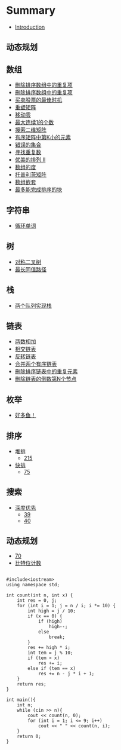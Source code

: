# Summary

* [Introduction](README.md)

## 动态规划

## 数组

* [删除排序数组中的重复项](/array/cn-26.md)
* [删除排序数组中的重复项](/array/cn-27.md)
* [买卖股票的最佳时机](/array/cn-121.md)
* [重塑矩阵](array/566.md)
* [移动零](array/283.md)
* [最大连续1的个数](array/485.md)
* [搜索二维矩阵](array/240.md)
* [有序矩阵中第K小的元素](array/378.md)
* [错误的集合](array/645.md)
* [寻找重复数](array/287.md)
* [优美的排列 II](array/667.md)
* [数组的度](array/697.md)
* [托普利茨矩阵](array/766.md)
* [数组嵌套](array/565.md)
* [最多能完成排序的块](array/769.md)

## 字符串

* [循环单词](/string/loop_word.md)

## 树

* [对称二叉树](/tree/cn-101.md)
* [最长同值路径](/tree/cn-687.md)

## 栈

* [两个队列实现栈](/stack/cn-225.md)

## 链表

* [两数相加](/link_list/cn-2.md)
* [相交链表](/link_list/160.md)
* [反转链表](/link_list/206.md)
* [合并两个有序链表](/link_list/21.md)
* [删除排序链表中的重复元素](/link_list/83.md)
* [删除链表的倒数第N个节点](/link_list/19.md)

## 枚举

* [好多鱼！](/enumeration/many_fish.md)

## 排序

* [堆排](/sort/heap.md)
    * [215](/sort/heap/215.md)
* [快排]()
    * [75](/sort/quick/75.md)

## 搜索

* [深度优先]()
    * [39](/research/dfs/39.md)
    * [40](research/dfs/40.md)

## 动态规划

* [70](/dynamic/70.md)
* [比特位计数](/dynamic/338.md)
    

```

#include<iostream>
using namespace std;
 
int count(int n, int x) {
    int res = 0, j;
    for (int i = 1; j = n / i; i *= 10) {
        int high = j / 10;
        if (x == 0) {
            if (high)
                high--;
            else
                break;
        }
        res += high * i;
        int tem = j % 10;
        if (tem > x)
            res += i;
        else if (tem == x)
            res += n - j * i + 1;
    }
    return res;
}
 
int main(){
    int n;
    while (cin >> n){
        cout << count(n, 0);
        for (int i = 1; i <= 9; i++)
            cout << " " << count(n, i);
    }
    return 0;
}
```

